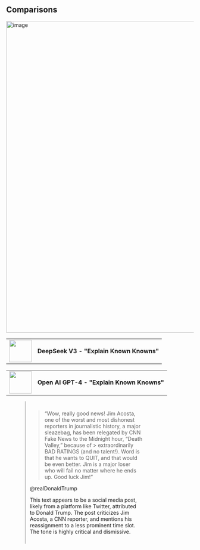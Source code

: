 ## Comparisons

<img width="836" alt="image" src="https://github.com/user-attachments/assets/2f174205-fc4d-4ba1-b97e-69df05ffa9ad" />


<table style="width: 100%; border-collapse: collapse;">
  <tr>
    <td style="width: 60px;"><img src="https://custom.typingmind.com/assets/models/deepseek.png" width="60"></td>
    <td><strong>DeepSeek V3 - "Explain Known Knowns"</strong></td>
  </tr>
</table>



<table style="width: 100%; border-collapse: collapse;">
  <tr>
    <td style="width: 60px;"><img src="https://custom.typingmind.com/assets/models/gpt-4.webp" width="60"></td>
    <td><strong>Open AI GPT-4 - "Explain Known Knowns"</strong></td>
  </tr>
</table>

<div style="margin-left: 10%; width: 60%; padding: 10px; border-left: 3px solid #ccc;">

> “Wow, really good news! Jim Acosta, one of the worst and most dishonest reporters in journalistic history, a major sleazebag, has been relegated by CNN Fake News to the Midnight hour, “Death Valley,” because of > extraordinarily BAD RATINGS (and no talent!). Word is that he wants to QUIT, and that would be even better. Jim is a major loser who will fail no matter where he ends up. Good luck Jim!”

@realDonaldTrump

This text appears to be a social media post, likely from a platform like Twitter, attributed to Donald Trump. The post criticizes Jim Acosta, a CNN reporter, and mentions his reassignment to a less prominent time slot. The tone is highly critical and dismissive.

